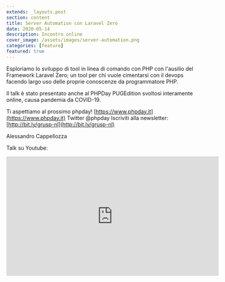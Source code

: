 ```yaml
---
extends: _layouts.post
section: content
title: Server Automation con Laravel Zero
date: 2020-05-14
description: Incontro online
cover_image: /assets/images/server-automation.png
categories: [feature]
featured: true
---
```

Esploriamo lo sviluppo di tool in linea di comando con PHP con l'ausilio del Framework Laravel Zero; un tool per chi vuole cimentarsi con il devops facendo largo uso delle proprie conoscenze da programmatore PHP.

Il talk è stato presentato anche al PHPDay PUGEdition svoltosi interamente online, causa pandemia da COVID-19.

Ti aspettiamo al prossimo phpday!
[https://www.phpday.it](https://www.phpday.it)
Twitter @phpday
Iscriviti alla newsletter: [http://bit.ly/grusp-nl](http://bit.ly/grusp-nl)

Alessandro Cappellozza

Talk su Youtube:
<iframe width="560" height="315" src="https://www.youtube.com/embed/NQCkMkiB-s4" frameborder="0" allow="accelerometer; autoplay; encrypted-media; gyroscope; picture-in-picture" allowfullscreen></iframe>
